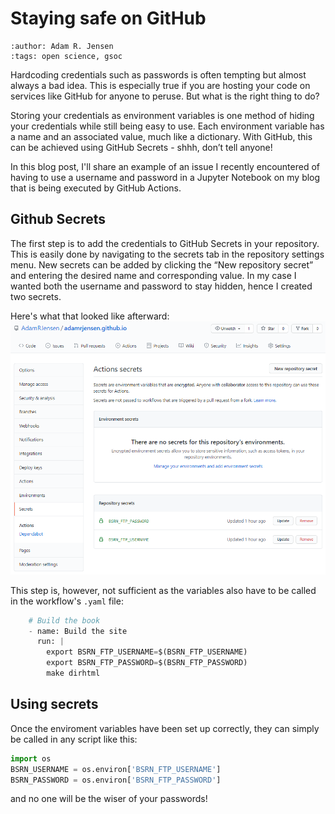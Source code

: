# Staying safe on GitHub
```{post} 2021-08-02
:author: Adam R. Jensen
:tags: open science, gsoc
```

Hardcoding credentials such as passwords is often tempting but almost always a bad idea. This is especially true if you are hosting your code on services like GitHub for anyone to peruse. But what is the right thing to do?

Storing your credentials as environment variables is one method of hiding your credentials while still being easy to use. Each environment variable has a name and an associated value, much like a dictionary. With GitHub, this can be achieved using GitHub Secrets - shhh, don’t tell anyone!

In this blog post, I'll share an example of an issue I recently encountered of having to use a username and password in a Jupyter Notebook on my blog that is being executed by GitHub Actions.

## Github Secrets
The first step is to add the credentials to GitHub Secrets in your repository. This is easily done by navigating to the secrets tab in the repository settings menu. New secrets can be added by clicking the “New repository secret” and entering the desired name and corresponding value. In my case I wanted both the username and password to stay hidden, hence I created two secrets.

Here's what that looked like afterward:
![github secrets example](/images/github_secrets.png)

This step is, however, not sufficient as the variables also have to be called in the workflow's `.yaml` file:

```python
    # Build the book
    - name: Build the site
      run: |
        export BSRN_FTP_USERNAME=$(BSRN_FTP_USERNAME)
        export BSRN_FTP_PASSWORD=$(BSRN_FTP_PASSWORD)
        make dirhtml
```

## Using secrets
Once the enviroment variables have been set up correctly, they can simply be called in any script like this:

```python
import os
BSRN_USERNAME = os.environ['BSRN_FTP_USERNAME']
BSRN_PASSWORD = os.environ['BSRN_FTP_PASSWORD']
```
and no one will be the wiser of your passwords!
